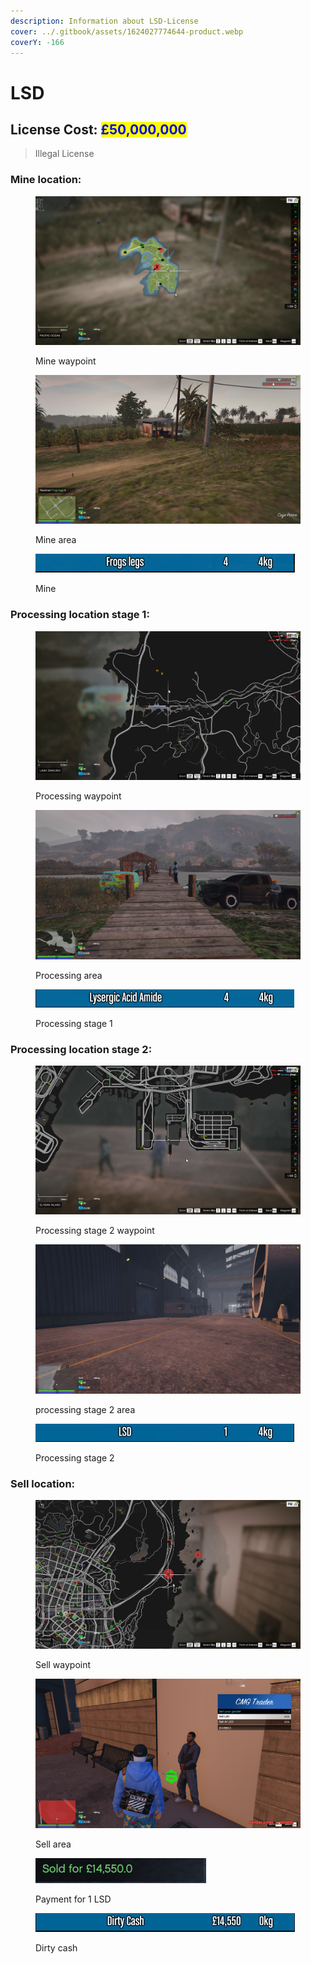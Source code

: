 ```yaml
---
description: Information about LSD-License
cover: ../.gitbook/assets/1624027774644-product.webp
coverY: -166
---
```


# LSD

## License Cost: <mark style="color:blue;">£50,000,000</mark>

> Illegal License

### Mine location:

<div>

<figure><img src="../.gitbook/assets/LSD mine 1.png" alt=""><figcaption><p>Mine waypoint</p></figcaption></figure>

 

<figure><img src="../.gitbook/assets/Lsd mine 2.png" alt=""><figcaption><p>Mine area</p></figcaption></figure>

</div>

<figure><img src="../.gitbook/assets/lsd mine 3.png" alt=""><figcaption><p>Mine</p></figcaption></figure>

### Processing location stage 1:

<div>

<figure><img src="../.gitbook/assets/lsd processing 1.png" alt=""><figcaption><p>Processing waypoint</p></figcaption></figure>

 

<figure><img src="../.gitbook/assets/lsd processing 2.png" alt=""><figcaption><p>Processing area</p></figcaption></figure>

</div>

<figure><img src="../.gitbook/assets/lsd processing 3.png" alt=""><figcaption><p>Processing stage 1</p></figcaption></figure>

### Processing location stage 2:

<div>

<figure><img src="../.gitbook/assets/lsd processing v1.png" alt=""><figcaption><p>Processing stage 2 waypoint</p></figcaption></figure>

 

<figure><img src="../.gitbook/assets/lsd processing v2.png" alt=""><figcaption><p>processing stage 2 area</p></figcaption></figure>

</div>

<figure><img src="../.gitbook/assets/lsd processing v3.png" alt=""><figcaption><p>Processing stage 2</p></figcaption></figure>

### Sell location:

<div>

<figure><img src="../.gitbook/assets/lsd sell 1.png" alt=""><figcaption><p>Sell waypoint</p></figcaption></figure>

 

<figure><img src="../.gitbook/assets/lsd sell 2.png" alt=""><figcaption><p>Sell area</p></figcaption></figure>

</div>

<div>

<figure><img src="../.gitbook/assets/Lsd sell 3.png" alt=""><figcaption><p>Payment for 1 LSD</p></figcaption></figure>

 

<figure><img src="../.gitbook/assets/lsd sell 4.png" alt=""><figcaption><p>Dirty cash</p></figcaption></figure>

</div>
